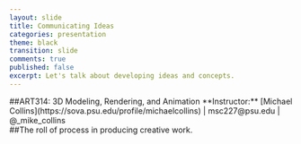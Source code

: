 ```yaml
---
layout: slide
title: Communicating Ideas
categories: presentation
theme: black
transition: slide
comments: true
published: false
excerpt: Let's talk about developing ideas and concepts.
---
```

<section data-markdown>
##ART314: 3D Modeling, Rendering, and Animation
**Instructor:** [Michael Collins](https://sova.psu.edu/profile/michaelcollins) | msc227@psu.edu | @_mike_collins

</section>
<section data-markdown>
##The roll of process in producing creative work.

</section>
